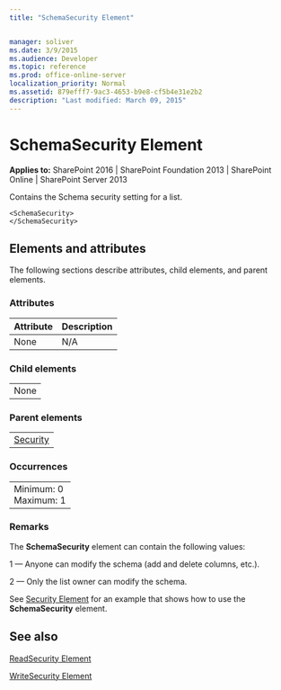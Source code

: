 ```yaml
---
title: "SchemaSecurity Element"


manager: soliver
ms.date: 3/9/2015
ms.audience: Developer
ms.topic: reference
ms.prod: office-online-server
localization_priority: Normal
ms.assetid: 879efff7-9ac3-4653-b9e8-cf5b4e31e2b2
description: "Last modified: March 09, 2015"
---
```


# SchemaSecurity Element

 
  
 **Applies to:** SharePoint 2016 | SharePoint Foundation 2013 | SharePoint Online | SharePoint Server 2013
  
Contains the Schema security setting for a list.
  
```
<SchemaSecurity>
</SchemaSecurity>
```

## Elements and attributes

The following sections describe attributes, child elements, and parent elements.

### Attributes

|**Attribute**|**Description**|
|:-----|:-----|
|None  <br/> |N/A  <br/> |
   
### Child elements

||
|:-----|
|None |
   
### Parent elements

||
|:-----|
|[Security](security-element.md)|
   
### Occurrences

||
|:-----|
|Minimum: 0  <br/> Maximum: 1  <br/> |
   
### Remarks

The **SchemaSecurity** element can contain the following values: 
  
1 — Anyone can modify the schema (add and delete columns, etc.).
  
2 — Only the list owner can modify the schema.
  
See [Security Element](security-element.md) for an example that shows how to use the **SchemaSecurity** element. 
  
## See also



[ReadSecurity Element](readsecurity-element.md)
  
[WriteSecurity Element](writesecurity-element.md)

